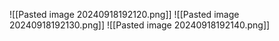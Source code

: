 ![[Pasted image 20240918192120.png]]
![[Pasted image 20240918192130.png]]
![[Pasted image 20240918192140.png]]
